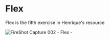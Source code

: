 # Flex
Flex is the fifth exercise in Henrique's resource

![FireShot Capture 002 - Flex - ](https://github.com/Lumar-ux/Becode/assets/82873564/972f2dd2-a626-46bb-869d-24195316b6d0)
